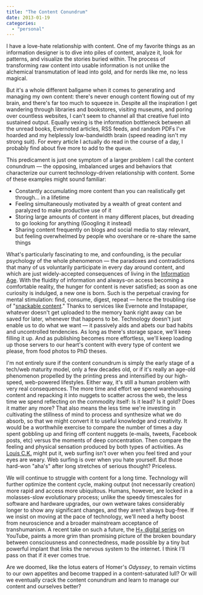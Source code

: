 ```yaml
---
title: "The Content Conundrum"
date: 2013-01-19
categories: 
  - "personal"
---
```


I have a love-hate relationship with content. One of my favorite things as an information designer is to dive into piles of content, analyze it, look for patterns, and visualize the stories buried within. The process of transforming raw content into usable information is not unlike the alchemical transmutation of lead into gold, and for nerds like me, no less magical.

But it's a whole different ballgame when it comes to generating and managing my own content: there's never enough content flowing out of my brain, and there's far too much to squeeze in. Despite all the inspiration I get wandering through libraries and bookstores, visiting museums, and poring over countless websites, I can't seem to channel all that creative fuel into sustained output. Equally vexing is the information bottleneck between all the unread books, Evernoted articles, RSS feeds, and random PDFs I've hoarded and my helplessly low-bandwidth brain (speed reading isn't my strong suit). For every article I actually do read in the course of a day, I probably find about five more to add to the queue.

This predicament is just one symptom of a larger problem I call the content conundrum — the opposing, imbalanced urges and behaviors that characterize our current technology-driven relationship with content. Some of these examples might sound familiar:

- Constantly accumulating more content than you can realistically get through... in a lifetime
- Feeling simultaneously motivated by a wealth of great content and paralyzed to make productive use of it
- Storing large amounts of content in many different places, but dreading to go looking for anything (Googling it instead)
- Sharing content frequently on blogs and social media to stay relevant, but feeling overwhelmed by people who overshare or re-share the same things

What's particularly fascinating to me, and confounding, is the peculiar psychology of the whole phenomenon — the paradoxes and contradictions that many of us voluntarily participate in every day around content, and which are just widely-accepted consequences of living in the [Information Age](http://michaelbabwahsingh.com/2012/12/20/the-dawn-of-the-understanding-age/ "The Dawn of the Understanding Age"). With the fluidity of information and always-on access becoming a comfortable reality, the hunger for content is never satisfied; as soon as one curiosity is indulged, a new one is born. Such is the perpetual craving for mental stimulation: find, consume, digest, repeat — hence the troubling rise of "[snackable content](http://www.slideshare.net/jess3/the-future-of-snackable-content)." Thanks to services like Evernote and Instapaper, whatever doesn't get uploaded to the memory bank right away can be saved for later, whenever that happens to be. Technology doesn't just enable us to do what we want — it passively aids and abets our bad habits and uncontrolled tendencies. As long as there's storage space, we'll keep filling it up. And as publishing becomes more effortless, we'll keep loading up those servers to our heart's content with every type of content we please, from food photos to PhD theses.

I'm not entirely sure if the content conundrum is simply the early stage of a tech/web maturity model, only a few decades old, or if it's really an age-old phenomenon propelled by the printing press and intensified by our high-speed, web-powered lifestyles. Either way, it's still a human problem with very real consequences. The more time and effort we spend warehousing content and repacking it into nuggets to scatter across the web, the less time we spend reflecting on the commodity itself: Is it lead? Is it gold? Does it matter any more? That also means the less time we're investing in cultivating the stillness of mind to process and synthesize what we do absorb, so that we might convert it to useful knowledge and creativity. It would be a worthwhile exercise to compare the number of times a day spent gobbling up and firing off content nuggets (e-mails, tweets, Facebook posts, etc) versus the moments of deep concentration. Then compare the feeling and physical sensation produced by both types of activities. As [Louis C.K.](http://youtu.be/2kBGZeKv5D0) might put it, web surfing isn't over when you feel tired and your eyes are weary. Web surfing is over when you hate yourself. But those hard-won "aha's" after long stretches of serious thought? Priceless.

We will continue to struggle with content for a long time. Technology will further optimize the content cycle, making output (not necessarily creation) more rapid and access more ubiquitous. Humans, however, are locked in a molasses-slow evolutionary process; unlike the speedy timescales for software and hardware upgrades, our own wetware takes considerably longer to show any significant changes, and they aren't always bug-free. If we insist on moving at the pace of technology, we'll need a hefty boost from neuroscience and a broader mainstream acceptance of transhumanism. A recent take on such a future, the [H+ digital series](http://hplusdigitalseries.com) on YouTube, paints a more grim than promising picture of the broken boundary between consciousness and connectedness, made possible by a tiny but powerful implant that links the nervous system to the internet. I think I'll pass on that if it ever comes true.

Are we doomed, like the lotus eaters of Homer's _Odyssey_, to remain victims to our own appetites and become trapped in a content-saturated lull? Or will we eventually crack the content conundrum and learn to manage our content and ourselves better?
